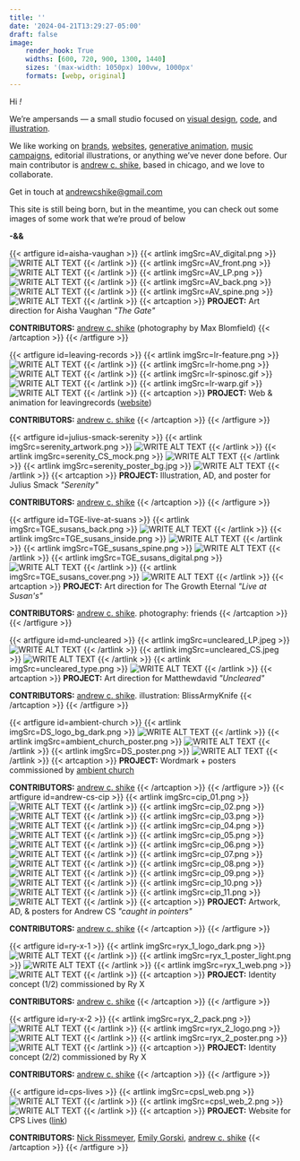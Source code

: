 ```yaml
---
title: ''
date: '2024-04-21T13:29:27-05:00'
draft: false
image:
    render_hook: True
    widths: [600, 720, 900, 1300, 1440]
    sizes: '(max-width: 1050px) 100vw, 1000px'
    formats: [webp, original]
---
```


Hi _!_

We’re ampersands — a small studio focused on [visual design](#md-uncleared), [code](#leaving-records), and [illustration](). 

We like working on [brands](), [websites](), [generative animation](), [music campaigns](), editorial illustrations, or anything we’ve never done before. Our main contributor is [andrew c. shike](https://andrewcs.life), based in chicago, and we love to collaborate.

Get in touch at [andrewcshike@gmail.com](mailto:andrewcshike@gmail.com)

This site is still being born, but in the meantime, you can check out some images of some work that we’re proud of below

**-&&**

{{< artfigure id=aisha-vaughan >}}
{{< artlink imgSrc=AV_digital.png >}}
![WRITE ALT TEXT](AV_digital.png)
{{< /artlink >}}
{{< artlink imgSrc=AV_front.png >}}
![WRITE ALT TEXT](AV_front.png)
{{< /artlink >}}
{{< artlink imgSrc=AV_LP.png >}}
![WRITE ALT TEXT](AV_LP.png)
{{< /artlink >}}
{{< artlink imgSrc=AV_back.png >}}
![WRITE ALT TEXT](AV_back.png)
{{< /artlink >}}
{{< artlink imgSrc=AV_spine.png >}}
![WRITE ALT TEXT](AV_spine.png)
{{< /artlink >}}
{{< artcaption >}}
**PROJECT:** Art direction for Aisha Vaughan _"The Gate"_

**CONTRIBUTORS:** [andrew c. shike](https://andrewcs.life) (photography by Max Blomfield)
{{< /artcaption >}}
{{< /artfigure >}}


{{< artfigure id=leaving-records >}}
{{< artlink imgSrc=lr-feature.png >}}
![WRITE ALT TEXT](lr-feature.png)
{{< /artlink >}}
{{< artlink imgSrc=lr-home.png >}}
![WRITE ALT TEXT](lr-home.png)
{{< /artlink >}}
{{< artlink imgSrc=lr-spinosc.gif >}}
![WRITE ALT TEXT](lr-spinosc.gif)
{{< /artlink >}}
{{< artlink imgSrc=lr-warp.gif >}}
![WRITE ALT TEXT](lr-warp.gif)
{{< /artlink >}}
{{< artcaption >}}
**PROJECT:** Web & animation for leavingrecords ([website](leavingrecords.com))

**CONTRIBUTORS:** [andrew c. shike](https://andrewcs.life)
{{< /artcaption >}}
{{< /artfigure >}}

{{< artfigure id=julius-smack-serenity >}}
{{< artlink imgSrc=serenity_artwork.png >}}
![WRITE ALT TEXT](serenity_artwork.png)
{{< /artlink >}}
{{< artlink imgSrc=serenity_CS_mock.png >}}
![WRITE ALT TEXT](serenity_CS_mock.png)
{{< /artlink >}}
{{< artlink imgSrc=serenity_poster_bg.jpg >}}
![WRITE ALT TEXT](serenity_poster_bg.jpg)
{{< /artlink >}}
{{< artcaption >}}
**PROJECT:** Illustration, AD, and poster for Julius Smack _"Serenity"_

**CONTRIBUTORS:** [andrew c. shike](https://andrewcs.life)
{{< /artcaption >}}
{{< /artfigure >}}

{{< artfigure id=TGE-live-at-suans >}}
{{< artlink imgSrc=TGE_susans_back.png >}}
![WRITE ALT TEXT](TGE_susans_back.png)
{{< /artlink >}}
{{< artlink imgSrc=TGE_susans_inside.png >}}
![WRITE ALT TEXT](TGE_susans_inside.png)
{{< /artlink >}}
{{< artlink imgSrc=TGE_susans_spine.png >}}
![WRITE ALT TEXT](TGE_susans_spine.png)
{{< /artlink >}}
{{< artlink imgSrc=TGE_susans_digital.png >}}
![WRITE ALT TEXT](TGE_susans_digital.png)
{{< /artlink >}}
{{< artlink imgSrc=TGE_susans_cover.png >}}
![WRITE ALT TEXT](TGE_susans_cover.png)
{{< /artlink >}}
{{< artcaption >}}
**PROJECT:** Art direction for The Growth Eternal _"Live at Susan's"_

**CONTRIBUTORS:** [andrew c. shike](https://andrewcs.life). photography: friends
{{< /artcaption >}}
{{< /artfigure >}}

{{< artfigure id=md-uncleared >}}
{{< artlink imgSrc=uncleared_LP.jpeg >}}
![WRITE ALT TEXT](uncleared_LP.jpeg)
{{< /artlink >}}
{{< artlink imgSrc=uncleared_CS.jpeg >}}
![WRITE ALT TEXT](uncleared_CS.jpeg)
{{< /artlink >}}
{{< artlink imgSrc=uncleared_type.png >}}
![WRITE ALT TEXT](uncleared_type.png)
{{< /artlink >}}
{{< artcaption >}}
**PROJECT:** Art direction for Matthewdavid _"Uncleared"_

**CONTRIBUTORS:** [andrew c. shike](https://andrewcs.life). illustration: BlissArmyKnife
{{< /artcaption >}}
{{< /artfigure >}}


{{< artfigure id=ambient-church >}}
{{< artlink imgSrc=DS_logo_bg_dark.png >}}
![WRITE ALT TEXT](DS_logo_bg_dark.png)
{{< /artlink >}}
{{< artlink imgSrc=ambient_church_poster.png >}}
![WRITE ALT TEXT](ambient_church_poster.png)
{{< /artlink >}}
{{< artlink imgSrc=DS_poster.png >}}
![WRITE ALT TEXT](DS_poster.png)
{{< /artlink >}}
{{< artcaption >}}
**PROJECT:** Wordmark + posters commissioned by [ambient church](https://ambient.church)

**CONTRIBUTORS:** [andrew c. shike](https://andrewcs.life)
{{< /artcaption >}}
{{< /artfigure >}}
{{< artfigure id=andrew-cs-cip >}}
{{< artlink imgSrc=cip_01.png >}}
![WRITE ALT TEXT](cip_01.png)
{{< /artlink >}}
{{< artlink imgSrc=cip_02.png >}}
![WRITE ALT TEXT](cip_02.png)
{{< /artlink >}}
{{< artlink imgSrc=cip_03.png >}}
![WRITE ALT TEXT](cip_03.png)
{{< /artlink >}}
{{< artlink imgSrc=cip_04.png >}}
![WRITE ALT TEXT](cip_04.png)
{{< /artlink >}}
{{< artlink imgSrc=cip_05.png >}}
![WRITE ALT TEXT](cip_05.png)
{{< /artlink >}}
{{< artlink imgSrc=cip_06.png >}}
![WRITE ALT TEXT](cip_06.png)
{{< /artlink >}}
{{< artlink imgSrc=cip_07.png >}}
![WRITE ALT TEXT](cip_07.png)
{{< /artlink >}}
{{< artlink imgSrc=cip_08.png >}}
![WRITE ALT TEXT](cip_08.png)
{{< /artlink >}}
{{< artlink imgSrc=cip_09.png >}}
![WRITE ALT TEXT](cip_09.png)
{{< /artlink >}}
{{< artlink imgSrc=cip_10.png >}}
![WRITE ALT TEXT](cip_10.png)
{{< /artlink >}}
{{< artlink imgSrc=cip_11.png >}}
![WRITE ALT TEXT](cip_11.png)
{{< /artlink >}}
{{< artcaption >}}
**PROJECT:** Artwork, AD, & posters for Andrew CS _"caught in pointers"_

**CONTRIBUTORS:** [andrew c. shike](https://andrewcs.life)
{{< /artcaption >}}
{{< /artfigure >}}

{{< artfigure id=ry-x-1 >}}
{{< artlink imgSrc=ryx_1_logo_dark.png >}}
![WRITE ALT TEXT](ryx_1_logo_dark.png)
{{< /artlink >}}
{{< artlink imgSrc=ryx_1_poster_light.png >}}
![WRITE ALT TEXT](ryx_1_poster_light.png)
{{< /artlink >}}
{{< artlink imgSrc=ryx_1_web.png >}}
![WRITE ALT TEXT](ryx_1_web.png)
{{< /artlink >}}
{{< artcaption >}}
**PROJECT:** Identity concept (1/2) commissioned by Ry X

**CONTRIBUTORS:** [andrew c. shike](https://andrewcs.life)
{{< /artcaption >}}
{{< /artfigure >}}


{{< artfigure id=ry-x-2 >}}
{{< artlink imgSrc=ryx_2_pack.png >}}
![WRITE ALT TEXT](ryx_2_pack.png)
{{< /artlink >}}
{{< artlink imgSrc=ryx_2_logo.png >}}
![WRITE ALT TEXT](ryx_2_logo.png)
{{< /artlink >}}
{{< artlink imgSrc=ryx_2_poster.png >}}
![WRITE ALT TEXT](ryx_2_poster.png)
{{< /artlink >}}
{{< artcaption >}}
**PROJECT:** Identity concept (2/2) commissioned by Ry X

**CONTRIBUTORS:** [andrew c. shike](https://andrewcs.life)
{{< /artcaption >}}
{{< /artfigure >}}

{{< artfigure id=cps-lives >}}
{{< artlink imgSrc=cpsl_web.png >}}
![WRITE ALT TEXT](cpsl_web.png)
{{< /artlink >}}
{{< artlink imgSrc=cpsl_web_2.png >}}
![WRITE ALT TEXT](cpsl_web_2.png)
{{< /artlink >}}
{{< artcaption >}}
**PROJECT:** Website for CPS Lives ([link](https://cpslives.org))

**CONTRIBUTORS:** [Nick Rissmeyer](https://nickrissmeyer.com/), [Emily Gorski](http://emilygorski.com/), [andrew c. shike](https://andrewcs.life)
{{< /artcaption >}}
{{< /artfigure >}}


